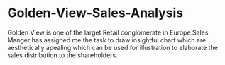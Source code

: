 # Golden-View-Sales-Analysis

Golden View is one of the larget Retail conglomerate in Europe.Sales Manger has assigned me the task to draw insightful chart which are aesthetically apealing
which can be used for illustration to elaborate the sales distribution to the shareholders.
